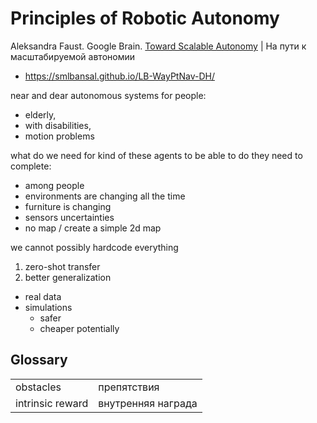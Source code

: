 # Principles of Robotic Autonomy

Aleksandra Faust. Google Brain. [Toward Scalable Autonomy](https://youtu.be/2Mi74CM0Yj8) | На пути к масштабируемой автономии
  - https://smlbansal.github.io/LB-WayPtNav-DH/




near and dear
autonomous systems for people:
- elderly,
- with disabilities,
- motion problems

what do we need for kind of these agents to be able to do they need to complete:
- among people
- environments are changing all the time
- furniture is changing
- sensors uncertainties
- no map / create a simple 2d map

we cannot possibly hardcode everything
1. zero-shot transfer
2. better generalization

 - real data
 - simulations
    - safer
    - cheaper potentially

## Glossary
|           |             |
| --------- | ----------- |
| obstacles | препятствия |
| intrinsic reward | внутренняя награда |
